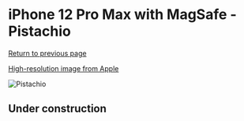 # iPhone 12 Pro Max with MagSafe - Pistachio

[Return to previous page](/iphone_12)

[High-resolution image from Apple](https://store.storeimages.cdn-apple.com/8756/as-images.apple.com/is/MK053?wid=4500&hei=4500&fmt=png)

<div style="width: 500px"><img src="/almost_uncompressed/MK053.webp" alt="Pistachio"></div>

## Under construction
